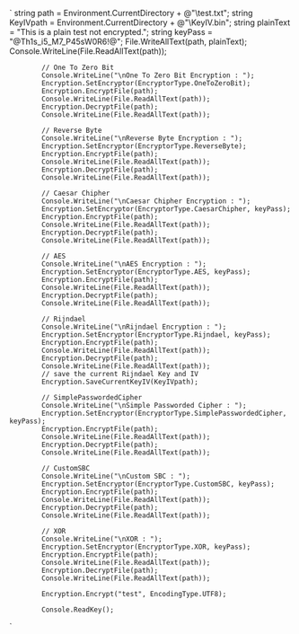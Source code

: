 `
            string path = Environment.CurrentDirectory + @"\test.txt";
            string KeyIVpath = Environment.CurrentDirectory + @"\KeyIV.bin";
            string plainText = "This is a plain test not encrypted.";
            string keyPass = "@Th1s_i5_M7_P45sW0R6!@";
            File.WriteAllText(path, plainText);
            Console.WriteLine(File.ReadAllText(path));

            // One To Zero Bit
            Console.WriteLine("\nOne To Zero Bit Encryption : ");
            Encryption.SetEncryptor(EncryptorType.OneToZeroBit);
            Encryption.EncryptFile(path);
            Console.WriteLine(File.ReadAllText(path));
            Encryption.DecryptFile(path);
            Console.WriteLine(File.ReadAllText(path));

            // Reverse Byte
            Console.WriteLine("\nReverse Byte Encryption : ");
            Encryption.SetEncryptor(EncryptorType.ReverseByte);
            Encryption.EncryptFile(path);
            Console.WriteLine(File.ReadAllText(path));
            Encryption.DecryptFile(path);
            Console.WriteLine(File.ReadAllText(path));

            // Caesar Chipher
            Console.WriteLine("\nCaesar Chipher Encryption : ");
            Encryption.SetEncryptor(EncryptorType.CaesarChipher, keyPass);
            Encryption.EncryptFile(path);
            Console.WriteLine(File.ReadAllText(path));
            Encryption.DecryptFile(path);
            Console.WriteLine(File.ReadAllText(path));

            // AES
            Console.WriteLine("\nAES Encryption : ");
            Encryption.SetEncryptor(EncryptorType.AES, keyPass);
            Encryption.EncryptFile(path);
            Console.WriteLine(File.ReadAllText(path));
            Encryption.DecryptFile(path);
            Console.WriteLine(File.ReadAllText(path));

            // Rijndael
            Console.WriteLine("\nRijndael Encryption : ");
            Encryption.SetEncryptor(EncryptorType.Rijndael, keyPass);
            Encryption.EncryptFile(path);
            Console.WriteLine(File.ReadAllText(path));
            Encryption.DecryptFile(path);
            Console.WriteLine(File.ReadAllText(path));
            // save the current Rijndael Key and IV
            Encryption.SaveCurrentKeyIV(KeyIVpath);

            // SimplePasswordedCipher
            Console.WriteLine("\nSimple Passworded Cipher : ");
            Encryption.SetEncryptor(EncryptorType.SimplePasswordedCipher, keyPass);
            Encryption.EncryptFile(path);
            Console.WriteLine(File.ReadAllText(path));
            Encryption.DecryptFile(path);
            Console.WriteLine(File.ReadAllText(path));

            // CustomSBC
            Console.WriteLine("\nCustom SBC : ");
            Encryption.SetEncryptor(EncryptorType.CustomSBC, keyPass);
            Encryption.EncryptFile(path);
            Console.WriteLine(File.ReadAllText(path));
            Encryption.DecryptFile(path);
            Console.WriteLine(File.ReadAllText(path));

            // XOR
            Console.WriteLine("\nXOR : ");
            Encryption.SetEncryptor(EncryptorType.XOR, keyPass);
            Encryption.EncryptFile(path);
            Console.WriteLine(File.ReadAllText(path));
            Encryption.DecryptFile(path);
            Console.WriteLine(File.ReadAllText(path));

            Encryption.Encrypt("test", EncodingType.UTF8);

            Console.ReadKey();
`